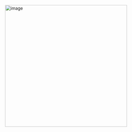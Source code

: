 <img width="400" height="400" alt="image" src="https://github.com/user-attachments/assets/5a1ad776-be66-4c27-b219-11f5214e1507" />

